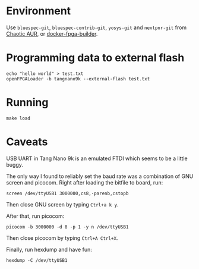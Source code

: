 # Environment

Use `bluespec-git`, `bluespec-contrib-git`, `yosys-git` and `nextpnr-git` from [Chaotic AUR](https://aur.chaotic.cx), or [docker-fpga-builder](https://github.com/thotypous/docker-fpga-builder).

# Programming data to external flash

```
echo "hello world" > test.txt
openFPGALoader -b tangnano9k --external-flash test.txt
```

# Running

```
make load
```

# Caveats

USB UART in Tang Nano 9k is an emulated FTDI which seems to be a little buggy.

The only way I found to reliably set the baud rate was a combination of GNU screen and picocom. Right after loading the bitfile to board, run:

```
screen /dev/ttyUSB1 3000000,cs8,-parenb,cstopb
```

Then close GNU screen by typing `Ctrl+a k y`.

After that, run picocom:

```
picocom -b 3000000 -d 8 -p 1 -y n /dev/ttyUSB1
```

Then close picocom by typing `Ctrl+A Ctrl+X`.

Finally, run hexdump and have fun:

```
hexdump -C /dev/ttyUSB1
```
